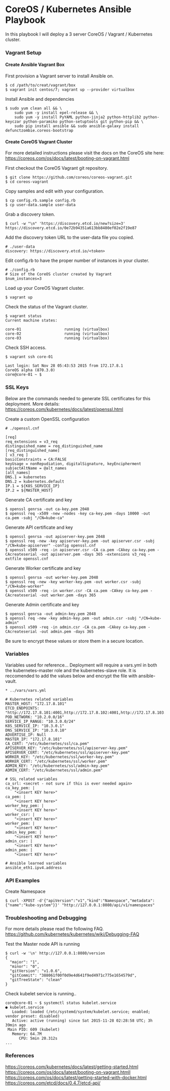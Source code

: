 # CoreOS / Kubernetes Ansible Playbook

In this playbook I will deploy a 3 server CoreOS / Vagrant / Kubernetes cluster.

### Vagrant Setup

#### Create Ansible Vagrant Box

First provision a Vagrant server to install Ansible on.

```
$ cd /path/to/creat/vagrant/box
$ vagrant init centos/7; vagrant up --provider virtualbox
```

Install Ansible and dependencies

```
$ sudo yum clean all && \
    sudo yum -y install epel-release && \
    sudo yum -y install PyYAML python-jinja2 python-httplib2 python-keyczar python-paramiko python-setuptools git python-pip && \
    sudo pip install ansible && sudo ansible-galaxy install defunctzombie.coreos-bootstrap
```

#### Create CoreOS Vagrant Cluster

For more detailed instructions please visit the docs on the CoreOS
site here: https://coreos.com/os/docs/latest/booting-on-vagrant.html

First checkout the CoreOS Vagrant git repository.

```
$ git clone https://github.com/coreos/coreos-vagrant.git
$ cd coreos-vagrant
```

Copy samples and edit with your configuration.

```
$ cp config.rb.sample config.rb
$ cp user-data.sample user-data
```

Grab a discovery token.
```
$ curl -w "\n" 'https://discovery.etcd.io/new?size=3'
https://discovery.etcd.io/0e72b94351a613bb8480ef02e2f19e87
```

Add the discovery token URL to the user-data file you copied.
```
# ./user-data
discovery: https://discovery.etcd.io/<token>
```

Edit config.rb to have the proper number of instances in your cluster.
```
# ./config.rb
# Size of the CoreOS cluster created by Vagrant
$num_instances=3
```

Load up your CoreOS Vagrant cluster.
```
$ vagrant up
```

Check the status of the Vagrant cluster.
```
$ vagrant status
Current machine states:

core-01                   running (virtualbox)
core-02                   running (virtualbox)
core-03                   running (virtualbox)
```

Check SSH access.
```
$ vagrant ssh core-01

Last login: Sat Nov 28 05:43:53 2015 from 172.17.8.1
CoreOS alpha (870.3.0)
core@core-01 ~ $ 
```

### SSL Keys

Below are the commands needed to generate SSL certificates for this deployment.
More details: https://coreos.com/kubernetes/docs/latest/openssl.html

Create a custom OpenSSL configuration
```
# ./openssl.cnf

[req]
req_extensions = v3_req
distinguished_name = req_distinguished_name
[req_distinguished_name]
[ v3_req ]
basicConstraints = CA:FALSE
keyUsage = nonRepudiation, digitalSignature, keyEncipherment
subjectAltName = @alt_names
[alt_names]
DNS.1 = kubernetes
DNS.2 = kubernetes.default
IP.1 = ${K8S_SERVICE_IP}
IP.2 = ${MASTER_HOST}
```

Generate CA certificate and key
```
$ openssl genrsa -out ca-key.pem 2048
$ openssl req -x509 -new -nodes -key ca-key.pem -days 10000 -out ca.pem -subj "/CN=kube-ca"
```

Generate API certificate and key
```
$ openssl genrsa -out apiserver-key.pem 2048
$ openssl req -new -key apiserver-key.pem -out apiserver.csr -subj "/CN=kube-apiserver" -config openssl.cnf
$ openssl x509 -req -in apiserver.csr -CA ca.pem -CAkey ca-key.pem -CAcreateserial -out apiserver.pem -days 365 -extensions v3_req -extfile openssl.cnf
```

Generate Worker certificate and key
```
$ openssl genrsa -out worker-key.pem 2048
$ openssl req -new -key worker-key.pem -out worker.csr -subj "/CN=kube-worker"
$ openssl x509 -req -in worker.csr -CA ca.pem -CAkey ca-key.pem -CAcreateserial -out worker.pem -days 365
```

Generate Admin certificate and key
```
$ openssl genrsa -out admin-key.pem 2048
$ openssl req -new -key admin-key.pem -out admin.csr -subj "/CN=kube-admin"
$ openssl x509 -req -in admin.csr -CA ca.pem -CAkey ca-key.pem -CAcreateserial -out admin.pem -days 365
```

Be sure to encrypt these values or store them in a secure location.

### Variables

Variables used for reference... Deployment will require a vars.yml in both the
kubernetes-master role and the kubernetes-slave role. It is reccomended to add the
values below and encrypt the file with ansible-vault.

```
* ../vars/vars.yml

# Kubernetes related variables
MASTER_HOST: "172.17.8.101"
ETCD_ENDPOINTS: "http://172.17.8.101:4001,http://172.17.8.102:4001,http://172.17.8.103:4001"
POD_NETWORK: "10.2.0.0/16"
SERVICE_IP_RANGE: "10.3.0.0/24"
K8S_SERVICE_IP: "10.3.0.1"
DNS_SERVICE_IP: "10.3.0.10"
ADVERTISE_IP: Null
MASTER_IP: "172.17.8.101"
CA_CERT: "/etc/kubernetes/ssl/ca.pem"
APISERVER_KEY: "/etc/kubernetes/ssl/apiserver-key.pem"
APISERVER_CERT: "/etc/kubernetes/ssl/apiserver-key.pem"
WORKER_KEY: "/etc/kubernetes/ssl/worker-key.pem"
WORKER_CERT: "/etc/kubernetes/ssl/worker.pem"
ADMIN_KEY: "/etc/kubernetes/ssl/admin-key.pem"
ADMIN_CERT: "/etc/kubernetes/ssl/admin.pem"

# SSL related variables
ca_srl: <secret - not sure if this is ever needed again>
ca_key_pem: |
    "<insert KEY here>"
ca_pem: |
    "<insert KEY here>"
worker_key_pem: |
    "<insert KEY here>"
worker_csr: |
    "<insert KEY here>"
worker_pem: |
    "<insert KEY here>"
admin_key_pem: |
    "<insert KEY here>"
admin_csr: |
    "<insert KEY here>"
admin_pem: |
    "<insert KEY here>"

# Ansible learned variables
ansible_eth1.ipv4.address
```

### API Examples

Create Namespace
```
$ curl -XPOST -d'{"apiVersion":"v1","kind":"Namespace","metadata":{"name":"kube-system"}}' "http://127.0.0.1:8080/api/v1/namespaces"
```

### Troubleshooting and Debugging

For more details please read the following FAQ.
https://github.com/kubernetes/kubernetes/wiki/Debugging-FAQ

Test the Master node API is running

```
$ curl -w '\n' http://127.0.0.1:8080/version
{
  "major": "1",
  "minor": "0",
  "gitVersion": "v1.0.6",
  "gitCommit": "388061f00f0d9e4d641f9ed4971c775e1654579d",
  "gitTreeState": "clean"
}
```

Check kubelet service is running..
```
core@core-01 ~ $ systemctl status kubelet.service
● kubelet.service
   Loaded: loaded (/etc/systemd/system/kubelet.service; enabled; vendor preset: disabled)
   Active: active (running) since Sat 2015-11-28 02:28:58 UTC; 3h 39min ago
 Main PID: 609 (kubelet)
   Memory: 64.7M
      CPU: 5min 20.312s
...
```

### References
https://coreos.com/kubernetes/docs/latest/getting-started.html
https://coreos.com/os/docs/latest/booting-on-vagrant.htmll
https://coreos.com/os/docs/latest/getting-started-with-docker.html
https://coreos.com/etcd/docs/0.4.7/etcd-api/
